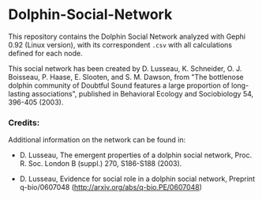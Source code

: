 # Dolphin-Social-Network
This repository contains the Dolphin Social Network analyzed with Gephi 0.92 (Linux version), with its correspondent ```.csv``` with all calculations defined for each node.

This social network has been created by D. Lusseau, K. Schneider, O. J. Boisseau, P. Haase, E. Slooten, and S. M. Dawson, from "The bottlenose dolphin community of Doubtful Sound features a large proportion of long-lasting associations", published in Behavioral Ecology and Sociobiology 54, 396-405 (2003).

### Credits:
Additional information on the network can be found in:

* D. Lusseau, The emergent properties of a dolphin social network, Proc. R. Soc. London B (suppl.) 270, S186-S188 (2003).

* D. Lusseau, Evidence for social role in a dolphin social network, Preprint q-bio/0607048 (http://arxiv.org/abs/q-bio.PE/0607048)
